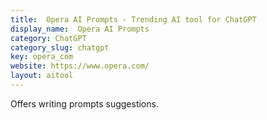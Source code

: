 ```yaml
---
title:  Opera AI Prompts - Trending AI tool for ChatGPT
display_name:  Opera AI Prompts
category: ChatGPT
category_slug: chatgpt
key: opera_com
website: https://www.opera.com/
layout: aitool
---
```


Offers writing prompts suggestions.

